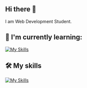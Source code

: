 ## Hi there 👋

I am Web Development Student.

## 🌱 I'm currently learning:

[![My Skills](https://skillicons.dev/icons?i=react,nodejs)](https://skillicons.dev)

## 🛠️ My skills

[![My Skills](https://skillicons.dev/icons?i=git,github,html,css,js,py,mysql,netlify)](https://skillicons.dev)


<!--
**vickneee/vickneee** is a ✨ _special_ ✨ repository because its `README.md` (this file) appears on your GitHub profile.

🔥 Web design draws my attention. Right now I'm exploring the Figma (software).

Here are some ideas to get you started:

- 🔭 I’m currently working on ...
- 🌱 I’m currently learning ...
- 👯 I’m looking to collaborate on ...
- 🤔 I’m looking for help with ...
- 💬 Ask me about ...
- 📫 How to reach me: ...
- 😄 Pronouns: ...
- ⚡ Fun fact: ...
-->
